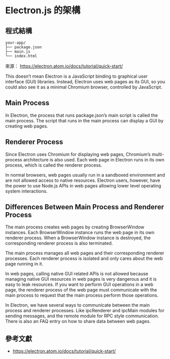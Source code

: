 # Electron.js 的架構

## 程式結構

```
your-app/
├── package.json
├── main.js
└── index.html
```

來源： https://electron.atom.io/docs/tutorial/quick-start/

This doesn’t mean Electron is a JavaScript binding to graphical user interface (GUI) libraries. Instead, Electron uses web pages as its GUI, so you could also see it as a minimal Chromium browser, controlled by JavaScript.

## Main Process
In Electron, the process that runs package.json’s main script is called the main process. The script that runs in the main process can display a GUI by creating web pages.

## Renderer Process
Since Electron uses Chromium for displaying web pages, Chromium’s multi-process architecture is also used. Each web page in Electron runs in its own process, which is called the renderer process.

In normal browsers, web pages usually run in a sandboxed environment and are not allowed access to native resources. Electron users, however, have the power to use Node.js APIs in web pages allowing lower level operating system interactions.

## Differences Between Main Process and Renderer Process
The main process creates web pages by creating BrowserWindow instances. Each BrowserWindow instance runs the web page in its own renderer process. When a BrowserWindow instance is destroyed, the corresponding renderer process is also terminated.

The main process manages all web pages and their corresponding renderer processes. Each renderer process is isolated and only cares about the web page running in it.

In web pages, calling native GUI related APIs is not allowed because managing native GUI resources in web pages is very dangerous and it is easy to leak resources. If you want to perform GUI operations in a web page, the renderer process of the web page must communicate with the main process to request that the main process perform those operations.

In Electron, we have several ways to communicate between the main process and renderer processes. Like ipcRenderer and ipcMain modules for sending messages, and the remote module for RPC style communication. There is also an FAQ entry on how to share data between web pages.

## 參考文獻

* https://electron.atom.io/docs/tutorial/quick-start/